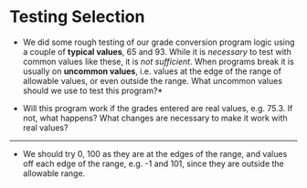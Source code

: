 # Testing Selection

-   We did some rough testing of our grade conversion program logic
    using a couple of **typical values**, 65 and 93. While it
    is *necessary* to test with common values like these, it is *not
    sufficient*. When programs break it is usually on **uncommon
    values**, i.e. values at the edge of the range of allowable values,
    or even outside the range. What uncommon values should we use to
    test this program?*

-   Will this program work if the grades entered are real values, e.g.
    75.3. If not, what happens? What changes are necessary to make it
    work with real values?

------------------------------------------------------------------------

* We should try 0, 100 as they are at the edges of the range, and
values off each edge of the range, e.g. -1 and 101, since they are
outside the allowable range.
